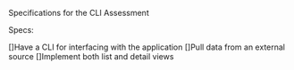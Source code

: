 Specifications for the CLI Assessment

Specs:

[]Have a CLI for interfacing with the application
[]Pull data from an external source
[]Implement both list and detail views
